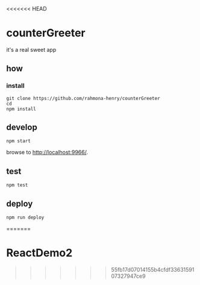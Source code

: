 <<<<<<< HEAD

# counterGreeter

it's a real sweet app

## how

### install

```
git clone https://github.com/rahmona-henry/counterGreeter
cd 
npm install
```

## develop

```
npm start
```

browse to <http://localhost:9966/>.

## test

```
npm test
```

## deploy

```
npm run deploy
```
=======
# ReactDemo2
>>>>>>> 55fb17d07014155b4cfdf3363159107327947ce9
